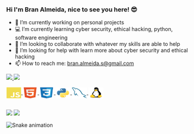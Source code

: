 ### Hi I'm Bran Almeida, nice to see you here! 😎

- 🔭 I’m currently working on personal projects
- 💻 I’m currently learning cyber security, ethical hacking, python, software engineering
- 👯 I’m looking to collaborate with whatever my skills are able to help
- 🤔 I’m looking for help with learn more about cyber security and ethical hacking
- 📫 How to reach me: bran.almeida.s@gmail.com

<div>
  <a href="https://github.com/bran-almeida">
  <img height="180em" src="https://github-readme-stats.vercel.app/api?username=bran-almeida&show_icons=true&theme=highcontrast&include_all_commits=true&count_private=true"/>
  <img height="180em" src="https://github-readme-stats.vercel.app/api/top-langs/?username=bran-almeida&layout=compact&langs_count=7&theme=highcontrast"/>
</div>
<div style="display: inline_block"><br>
  <img align="center" alt="Bran-Js" height="30" width="40" src="https://raw.githubusercontent.com/devicons/devicon/master/icons/javascript/javascript-plain.svg">
  <img align="center" alt="Bran-HTML" height="30" width="40" src="https://raw.githubusercontent.com/devicons/devicon/master/icons/html5/html5-original.svg">
  <img align="center" alt="Bran-CSS" height="30" width="40" src="https://raw.githubusercontent.com/devicons/devicon/master/icons/css3/css3-original.svg">
  <img align="center" alt="Bran-Python" height="30" width="40" src="https://raw.githubusercontent.com/devicons/devicon/master/icons/python/python-original.svg">
  <img align="center" alt="Bran-MySql" height="30" width="40" src="https://raw.githubusercontent.com/devicons/devicon/master/icons/mysql/mysql-original.svg">
  <img align="center" alt="Bran-Linux" height="30" width="40" src="https://raw.githubusercontent.com/devicons/devicon/master/icons/linux/linux-original.svg">
  
</div>
  
  ##  

<div>
<a href="https://www.linkedin.com/in/bran-almeida" target="_blank"><img src="https://img.shields.io/badge/-LinkedIn-%230077B5?style=for-the-badge&logo=linkedin&logoColor=white" target="_blank"></a>
<img src="https://img.shields.io/badge/Twitter-1DA1F2?style=for-the-badge&logo=twitter&logoColor=white" target="_blank">
  
  ![Snake animation](https://github.com/bran-almeida/bran-almeida/blob/output/github-contribution-grid-snake.svg)

</div>


